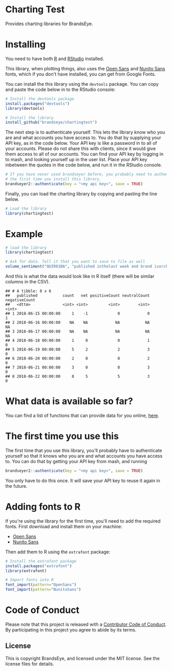 
<!-- README.md is generated from README.Rmd. Please edit that file -->
Charting Test
=============

Provides charting libraries for BrandsEye.

Installing
==========

You need to have both [R](https://cran.rstudio.com/) and [RStudio](https://www.rstudio.com/products/rstudio/download/) installed.

This library, when plotting things, also uses the [Open Sans](https://fonts.google.com/specimen/Open+Sans) and [Nunito Sans](https://fonts.google.com/specimen/Nunito+Sans) fonts, which if you don't have installed, you can get from Google Fonts.

You can install the this library using the `devtools` package. You can copy and paste the code below in to the RStudio console:

``` r
# Install the devtools package
install.packages("devtools")
library(devtools)

# Install the library
install_github("brandseye/chartingtest")
```

The next step is to authenticate yourself. This lets the library know who you are and what accounts you have access to. You do that by supplying your API key, as in the code below. Your API key is like a password in to all of your accounts. Please do not share this with clients, since it would give them access to all of our accounts. You can find your API key by logging in to mash, and looking yourself up in the user list. Place your API key inbetween the quotes in the code below, and run it in the RStudio console.

``` r
# If you have never used brandseyer before, you probably need to authenticate
# the first time you install this library. 
brandseyer2::authenticate(key = "<my api key>", save = TRUE)
```

Finally, you can load the charting library by copying and pasting the line below.

``` r
# Load the library
library(chartingtest)
```

Example
=======

``` r
# load the library
library(chartingtest)

# Ask for data. Tell it that you want to save to file as well
volume_sentiment("QUIR01BA", "published inthelast week and brand isorchildof 10006", save = TRUE)
```

And this is what the data would look like in R itself (there will be similar columns in the CSV).

    ## # A tibble: 8 x 6
    ##   published           count   net positiveCount neutralCount negativeCount
    ##   <dttm>              <int> <int>         <int>        <int>         <int>
    ## 1 2018-06-15 00:00:00     1    -1             0            0             1
    ## 2 2018-06-16 00:00:00    NA    NA            NA           NA            NA
    ## 3 2018-06-17 00:00:00    NA    NA            NA           NA            NA
    ## 4 2018-06-18 00:00:00     1     0             0            1             0
    ## 5 2018-06-19 00:00:00     5     2             2            3             0
    ## 6 2018-06-20 00:00:00     2     0             0            2             0
    ## 7 2018-06-21 00:00:00     3     0             0            3             0
    ## 8 2018-06-22 00:00:00     8     5             5            3             0

What data is available so far?
==============================

You can find a list of functions that can provide data for you online, [here](reference/index.html).

The first time you use this
===========================

The first time that you use this library, you'll probably have to authenticate yourself so that it knows who you are and what accounts you have access to. You can do that by getting your API key from mash, and running

``` r
brandseyer2::authenticate(key = "<my api key>", save = TRUE)
```

You only have to do this once. It will save your API key to reuse it again in the future.

Adding fonts to R
=================

If you're using the library for the first time, you'll need to add the required fonts. First download and install them on your machine:

-   [Open Sans](https://fonts.google.com/specimen/Open+Sans)
-   [Nunito Sans](https://fonts.google.com/specimen/Nunito+Sans)

Then add them to R using the `extrafont` package:

``` r
# Install the extrafont package
install.packages("extrafont")
library(extrafont)

# Import fonts into R
font_import(pattern="OpenSans")
font_import(pattern="NunitoSans")
```

Code of Conduct
===============

Please note that this project is released with a [Contributor Code of Conduct](CODE_OF_CONDUCT.md). By participating in this project you agree to abide by its terms.

License
-------

This is copyright BrandsEye, and licensed under the MIT license. See the license files for details.
